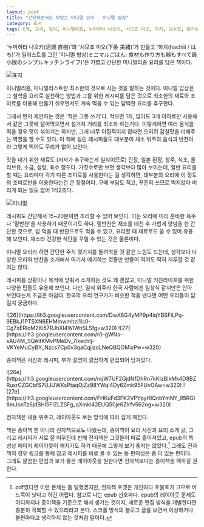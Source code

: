 ```yaml
---
layout: post
title: "간단하면서도 맛있는 미니멀 요리 - 미니멀 밥상"
category: 도서
tags: [책, 요리, 일식, 미니멀리즘, 누마하타 나오키, 시모죠 미오, 하치, 김수정, 즐거운상상, 서평]
---
```


'누마하타 나오키(沼畑 直樹)'와 '시모죠 미오(下条 美緒)'가 만들고
'하치(hachiii / はち)'가 일러스트를 그린
'미니멀 밥상(ミニマルごはん: 食材も作り方も器もすべて最小限のシンプルキッチンライフ)'은
가볍고 간단한 미니멀리즘 요리를 담은 책이다.

![표지](https://lh3.googleusercontent.com/IGJTTP5P06g6o5L9YOkCroZ6F6dPb-2JPW5uojgJFGOmd8thjHa7GuLcWb4dCDZr08SEAZDZ1EGT1g=s480)

미니멀리즘, 미니멀리스트란 최소한의 것으로 사는 것을 말하는 것이다.
미니멀 밥상은 그 철학을 요리로 실천하는 방법과
그를 위한 레시피를 담은 것으로
최소한의 재료와 조미료를 이용해 만들기 쉬우면서도 계속 먹을 수 있는 담백한 요리를 추구한다.

그래서 먼저 제안하는 것은 '적은 그릇 쓰기'다.
적으면 1개, 많아도 3개 이하로만 사용해서
같은 그릇에 덜어먹으면서 설거지 거리를 최소화 하는거다.
이렇게하면 여러 음식을 먹을 경우 맛이 섞이기는 하지만,
그게 너무 이질적이지 않다면 오히려 감칠맛을 더해주는 역할을 할 수도 있다.
이 책에 실린 레시피들도 대부분이 채소 위주의 음식과 반찬이라 그렇게 먹어도 무리가 없어 보인다.

맛을 내기 위한 재료도 (저자가 추구하는게 일식이므로)
간장, 일본 된장, 청주, 식초, 올리브유, 소금, 설탕, 육수 정도다.
가짓수로만 보면 생각보다 많아 보이는데,
일반 요리를 할 때는 요리마다 각기 다른 조미료를 사용한다는 걸 생각하면,
대부분의 요리에 이 정도의 조미료만을 이용한다는건 큰 장점이다.
구매 부담도 적고, 꾸준히 쓰므로 먹지않아 버리게 되는 일도 없어 1석2조다.

![미니멀](https://lh3.googleusercontent.com/4LgX5y5cLWzmjPqsuMk6rAIiCobYRSH3fRm2hQfE1Za0Edea9huH_-CGDWuDZB700RTbj918g_LTWw=s480)

레시피도 간단해서 15~20분이면 조리할 수 있어 보인다.
이는 요리에 미리 준비한 육수나 '밑반찬'을 사용하기 때문이기도 하다.
밑반찬은 채소를 데친 후 가볍게 양념을 한 간단한 것으로,
밥 먹을 때 반찬으로도 먹을 수 있고,
요리할 때 재료로도 쓸 수 있어 유용해 보인다.
채소라 건강한 식단을 꾸릴 수 있는 것은 물론이다.

미니멀 요리라 하면 간단한 주식 몇가지를 돌려먹을 것 같은 느낌도 드는데,
생각보다 다양한 요리와 반찬을 소개해서
여기서 얘기하는 것들만 만들어 먹어도 딱히 지루할 것 같지는 않다.

레시피를 상황이나 목적에 맞춰서 소개하는 것도 꽤 괜찮고,
미니멀 키친라이프를 위한 다양한 팁들도 유용해 보인다.
다만, 일식 위주라 한국 사람에겐 일상식 같지만은 안아 보인다는게 조금은 아쉽다.
한국의 요리 연구가가 비슷한 책을 낸다면 어떤 요리들이 담길지 궁금하다.

<div class="mediablock" markdown="1">
![26](https://lh3.googleusercontent.com/DwX8G4yMP9p4iqYBSFiLPq-9EBkJ1PTSXN6EHMmwmhzI1is0-Cg7xERloM2Ki57RJhXl4WlWnSLSfg=w320)
![27](https://lh3.googleusercontent.com/r0-gWNs-sAU4M_SQAItKMvPMeDv_7lkechlj-VKYeMuCyBY_Nzcs7Cp0v3qaCqjizoLNeQBQOMixPw=w320)
<p class="mediablock-caption">종이책은 사진과 레시피, 부가 설명이 깔끔하게 편집되어 담겨있다.</p>
</div>

<div class="mediablock" markdown="1">
![26e](https://lh3.googleusercontent.com/nqW7UF2GjdNfDhRn7kKlzBlkMk4D8BZRuxrCZGCbfS7UJUWKsPtaqOjZz98YWql4Dy6Zmk95FUvOAw=w320)
![27e](https://lh3.googleusercontent.com/FHKuFd3FK2VPYpyHlQnbYmNY_95RGI8mJonTz6jdBHI5FIZLZSFg_qXmki42EUQ50je6ZIrfv562og=w320)
<p class="mediablock-caption">전자책은 내용 위주고, 레이아웃도 보는 방식에 따라 쉽게 깨진다.</p>
</div>

책은 종이책 뿐 아니라 전자책으로도 나왔는데,
종이책이 요리 사진과 요리 소개 글, 그리고 레시피가 서로 잘 어우진데 반해
전자책은 그것들이 따로 흩어져있고,
epub의 특성상 페이지 레이아웃이 깨지기도 하기 때문에
그렇게 보기 좋지는 않았다.[^1]
그래도 전자책의 경우 링크를 통해 참고 레시피를 바로 볼 수 있는 등
편의성은 좀 더 있는 편이다.
그래도 깔끔한 편집과 보기 좋은 레이아웃을 원한다면
전자책보다는 종이책을 택하길 권한다.

[^1]: pdf였다면 이런 문제는 좀 덜했겠지만, 전자책 포맷은 개인마다 호불호가 크므로 어느쪽이 낫다고 하긴 어렵다. 참고로 나는 epub 선호파다. epub의 레이아웃 문제도 어디까지나 종이책을 기준으로 해서 생기는 것이지, 새로운 편집 방식을 개발한다면 충분히 극복할 수 있으리라고 본다. 스크롤 방식의 블로그 글을 보면서 이상하거나 불편하다고 생각하지 않는 것처럼 말이다.
